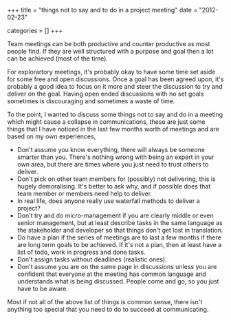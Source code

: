 +++
title = "things not to say and to do in a project meeting"
date = "2012-02-23"


categories = []
+++

Team meetings can be both productive and counter productive as most
people find. If they are well structured with a purpose and goal then
a lot can be achieved (most of the time).

For explorartory meetings, it's probably okay to have some time set
aside for some free and open discussions. Once a goal has been agreed
upon, it's probably a good idea to focus on it more and steer the
discussion to try and deliver on the goal. Having open ended
discussions with no set goals sometimes is discouraging and sometimes
a waste of time.

To the point, I wanted to discuss some things not to say and do in a
meeting which might cause a collapse in communications, these are just
some things that I have noticed in the last few months worth of
meetings and are based on my own experiences,

* Don't assume you know everything, there will always be someone
  smarter than you. There's nothing wrong with being an expert in your
  own area, but there are times where you just need to trust others to
  deliver.
* Don't pick on other team members for (possibly) not delivering, this
  is hugely demoralising. It's better to ask why, and if possible does
  that team member or members need help to deliver.
* In real life, does anyone really use waterfall methods to deliver a
  project?
* Don't try and do micro-management if you are clearly middle or even
  senior management, but at least describe tasks in the same language
  as the stakeholder and developer so that things don't get lost in
  translation.
* Do have a plan if the series of meetings are to last a few months if
  there are long term goals to be achieved. If it's not a plan, then
  at least have a list of todo, work in progress and done tasks.
* Don't assign tasks without deadlines (realistic ones).
* Don't assume you are on the same page in discussions unless you are
  confident that everyone at the meeting has common language and
  understands what is being discussed. People come and go, so you just
  have to be aware.

Most if not all of the above list of things is common sense, there
isn't anything too special that you need to do to succeed at
communicating.
